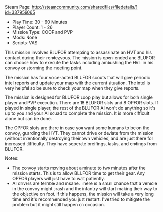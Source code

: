 Steam Page: http://steamcommunity.com/sharedfiles/filedetails/?id=337959065

* Play Time: 30 - 60 Minutes 
* Player Count: 1 - 26 
* Mission Type: COOP and PVP 
* Mods: None 
* Scripts: VAS 

This mission involves BLUFOR attempting to assassinate an HVT and his contact during their rendezvous. The mission is open-ended and BLUFOR can choose how to execute the tasks including ambushing the HVT in his convoy or storming the meeting point. 

The mission has four voice-acted BLUFOR scouts that will give periodic intel reports and update your map with the current situation. The intel is very helpful so be sure to check your map when they give reports. 

The mission is designed for BLUFOR coop play but allows for both single player and PVP execution. There are 18 BLUFOR slots and 8 OPFOR slots. If played in single player, the rest of the BLUFOR AI won't do anything so it's up to you and your AI squad to complete the mission. It is more difficult alone but can be done. 

The OPFOR slots are there in case you want some humans to be on the convoy, guarding the HVT. They cannot drive or deviate from the mission (without intentionally destroying their own vehicles) and are just there for increased difficulty. They have seperate breifings, tasks, and endings from BLUFOR. 


Notes: 

* The convoy starts moving about a minute to two minutes after the mission starts. This is to allow BLUFOR time to get their gear. Any OPFOR players will just have to wait patiently. 
* AI drivers are terrible and insane. There is a small chance that a vehicle in the convoy might crash and the infantry will start making their way to the objective on foot. If this happens, the mission will take a very long time and it's recommended you just restart. I've tried to mitigate the problem but it might still happen on occasion.